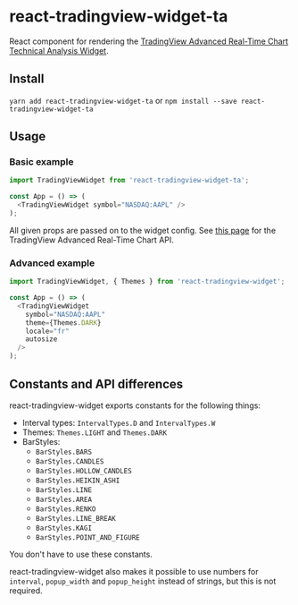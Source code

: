 # react-tradingview-widget-ta
React component for rendering the [TradingView Advanced Real-Time Chart Technical Analysis Widget](https://www.tradingview.com/widget/advanced-chart/).

## Install
`yarn add react-tradingview-widget-ta`
or
`npm install --save react-tradingview-widget-ta`

## Usage
### Basic example
```javascript
import TradingViewWidget from 'react-tradingview-widget-ta';

const App = () => (
  <TradingViewWidget symbol="NASDAQ:AAPL" />
);
```

All given props are passed on to the widget config. See [this page](https://www.tradingview.com/widget/advanced-chart/) for the TradingView Advanced Real-Time Chart API.

### Advanced example
```javascript
import TradingViewWidget, { Themes } from 'react-tradingview-widget';

const App = () => (
  <TradingViewWidget
    symbol="NASDAQ:AAPL"
    theme={Themes.DARK}
    locale="fr"
    autosize
  />
);
```

## Constants and API differences
react-tradingview-widget exports constants for the following things:
- Interval types: `IntervalTypes.D` and `IntervalTypes.W`
- Themes: `Themes.LIGHT` and `Themes.DARK`
- BarStyles:
  - `BarStyles.BARS`
  - `BarStyles.CANDLES`
  - `BarStyles.HOLLOW_CANDLES`
  - `BarStyles.HEIKIN_ASHI`
  - `BarStyles.LINE`
  - `BarStyles.AREA`
  - `BarStyles.RENKO`
  - `BarStyles.LINE_BREAK`
  - `BarStyles.KAGI`
  - `BarStyles.POINT_AND_FIGURE`

You don't have to use these constants.

react-tradingview-widget also makes it possible to use numbers for `interval`, `popup_width` and `popup_height` instead of strings, but this is not required.
